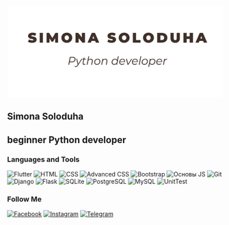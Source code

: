![Header](https://github.com/SimonaSoloduha/SimonaSoloduha/blob/main/asses/Soloduha1.png)

## Simona Soloduha 
## beginner Python developer

### Languages and Tools

![Flutter](https://img.shields.io/badge/-Python-000000?style=for-the-badge&logo=python)
![HTML](https://img.shields.io/badge/-HTML-000000?style=for-the-badge&logo=html)
![CSS](https://img.shields.io/badge/-CSS-000000?style=for-the-badge&logo=css)
![Advanced CSS](https://img.shields.io/badge/-Advanced_CSS-000000?style=for-the-badge&logo=CSS)
![Bootstrap](https://img.shields.io/badge/-Bootstrap-000000?style=for-the-badge&logo=Bootstrap)
![Основы JS](https://img.shields.io/badge/-Основы_JS-000000?style=for-the-badge&logo=JavaScript)
![Git](https://img.shields.io/badge/-Git-000000?style=for-the-badge&logo=Git)
![Django](https://img.shields.io/badge/-Django-000000?style=for-the-badge&logo=Django)
![Flask](https://img.shields.io/badge/-Flask-000000?style=for-the-badge&logo=Flask)
![SQLite](https://img.shields.io/badge/-SQLite-000000?style=for-the-badge&logo=SQLite)
![PostgreSQL](https://img.shields.io/badge/-PostgreSQL-000000?style=for-the-badge&logo=PostgreSQL)
![MySQL](https://img.shields.io/badge/-MySQL-000000?style=for-the-badge&logo=MySQL)
![UnitTest](https://img.shields.io/badge/-UnitTest-000000?style=for-the-badge&logo=UnitTest)

### Follow Me

[![Facebook](https://img.shields.io/badge/-Facebook-191970?style=for-the-badge&logo=Facebook)](https://www.facebook.com/simona.soloduha/)
[![Instagram](https://img.shields.io/badge/-Instagram-E6E6FA?style=for-the-badge&logo=Instagram)](https://www.instagram.com/simona_soloduha/?hl=ru)
[![Telegram](https://img.shields.io/badge/-Telegram-4682B4?style=for-the-badge&logo=Telegram)](https://t.me/SimonaSoloduha)